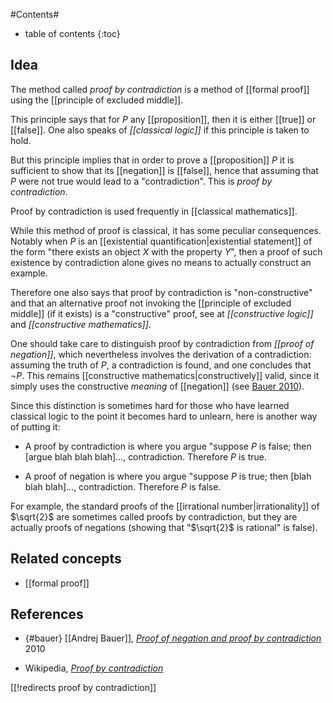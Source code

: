 
#Contents#
* table of contents
{:toc}

## Idea

The method called _proof by contradiction_ is a method of [[formal proof]] using the [[principle of excluded middle]].

This principle says that for $P$ any [[proposition]], then it is either [[true]] or [[false]]. One also speaks of _[[classical logic]]_ if this principle is taken to hold. 

But this principle implies that in order to prove a [[proposition]] $P$ it is sufficient to show that its [[negation]] is [[false]], hence that assuming that $P$ were not true would lead to a "contradiction". This is _proof by contradiction_.

Proof by contradiction is used frequently in [[classical mathematics]].

While this method of proof is classical, it has some peculiar consequences. Notably when $P$ is an [[existential quantification|existential statement]] of the form "there exists an object $X$ with the property $Y$", then a proof of such existence by contradiction alone gives no means to actually construct an example. 

Therefore one also says that proof by contradiction is "non-constructive" and that an alternative proof not invoking the [[principle of excluded middle]] (if it exists) is a "constructive" proof, see at _[[constructive logic]]_ and _[[constructive mathematics]]_. 

One should take care to distinguish proof by contradiction from _[[proof of negation]]_, which nevertheless involves the derivation of a contradiction: assuming the truth of $P$, a contradiction is found, and one concludes that $\neg P$. This remains [[constructive mathematics|constructively]] valid, since it simply uses the constructive _meaning_ of [[negation]] (see [Bauer 2010](#bauer)). 

Since this distinction is sometimes hard for those who have learned classical logic to the point it becomes hard to unlearn, here is another way of putting it: 

* A proof by contradiction is where you argue "suppose $P$ is false; then [argue blah blah blah]..., contradiction. Therefore $P$ is true. 

* A proof of negation is where you argue "suppose $P$ is true; then [blah blah blah]..., contradiction. Therefore $P$ is false. 

For example, the standard proofs of the [[irrational number|irrationality]] of $\sqrt{2}$ are sometimes called proofs by contradiction, but they are actually proofs of negations (showing that "$\sqrt{2}$ is rational" is false). 

 
## Related concepts

* [[formal proof]]


## References

* {#bauer} [[Andrej Bauer]], _[Proof of negation and proof by contradiction](http://math.andrej.com/2010/03/29/proof-of-negation-and-proof-by-contradiction/)_ 2010

* Wikipedia, _[Proof by contradiction](https://en.wikipedia.org/wiki/Proof_by_contradiction)_

[[!redirects proof by contradiction]]